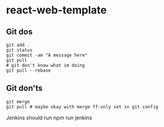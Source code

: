 # react-web-template

## Git dos

    git add .
    git status
    git commit -am "A message here"
    git pull
    # git don't know what im doing
    git pull --rebase

## Git don'ts

    git merge
    git pull # maybe okay with merge ff-only set in git config
    

Jenkins should run npm run jenkins
